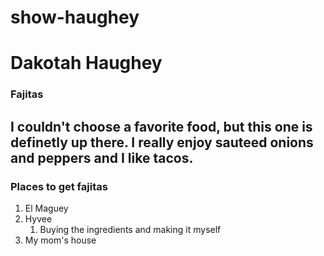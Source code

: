 # show-haughey
# Dakotah Haughey
### Fajitas
I couldn't choose a favorite food, but this one is definetly up there. I **really** enjoy sauteed onions and peppers and I like **tacos**.
---
### Places to get fajitas
1. El Maguey
2. Hyvee
    1. Buying the ingredients and making it myself
3. My mom's house

